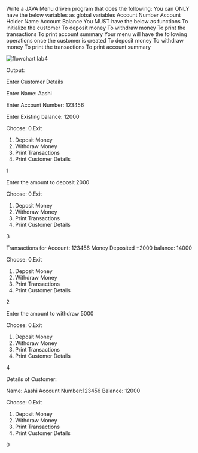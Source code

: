 Write a JAVA Menu driven program that does the following:
You can ONLY have the below variables as global variables
Account Number
Account Holder Name
Account Balance
You MUST have the below as functions
To initialize the customer
To deposit money
To withdraw money
To print the transactions
To print account summary
Your menu will have the following operations once the customer is created
To deposit money
To withdraw money
To print the transactions
To print account summary

![flowchart lab4](https://user-images.githubusercontent.com/123474316/220576551-8e33d8e2-941a-4e1b-8e94-31de8da00fb3.jpg)


Output:

Enter Customer Details                                                                                         

Enter Name: 
Aashi 

Enter Account Number:
123456

Enter Existing balance:
12000

Choose:
0.Exit
1. Deposit Money
2. Withdraw Money
3. Print Transactions
4. Print Customer Details

1

Enter the amount to deposit
2000

Choose:
0.Exit
1. Deposit Money
2. Withdraw Money
3. Print Transactions
4. Print Customer Details

3

Transactions for Account:  123456
Money Deposited +2000    balance: 14000

Choose:
0.Exit
1. Deposit Money
2. Withdraw Money
3. Print Transactions
4. Print Customer Details

2

Enter the amount to withdraw
5000

Choose:
0.Exit
1. Deposit Money
2. Withdraw Money
3. Print Transactions
4. Print Customer Details

4

Details of Customer:

 Name:  Aashi
 Account Number:123456
 Balance: 12000

Choose:
0.Exit
1. Deposit Money
2. Withdraw Money
3. Print Transactions
4. Print Customer Details

0

